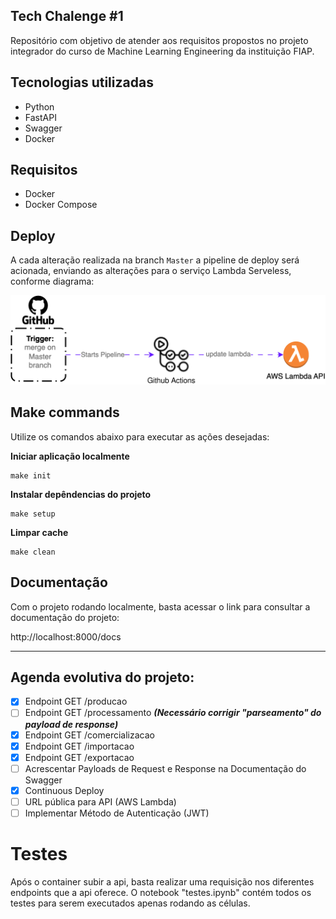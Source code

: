## Tech Chalenge #1
Repositório com objetivo de atender aos requisitos propostos no projeto integrador do curso de Machine Learning Engineering da instituição FIAP.

## Tecnologias utilizadas
- Python
- FastAPI
- Swagger
- Docker

## Requisitos
- Docker
- Docker Compose

## Deploy
A cada alteração realizada na branch `Master` a pipeline de deploy será acionada, enviando as alterações para o serviço Lambda Serveless, conforme diagrama:

![github-deploy-flow.svg](image%2Fgithub-deploy-flow.svg)

## Make commands
Utilize os comandos abaixo para executar as ações desejadas:

**Iniciar aplicação localmente**

```
make init
```

**Instalar depêndencias do projeto**

```
make setup
```

**Limpar cache**

```
make clean
```

## Documentação
Com o projeto rodando localmente, basta acessar o link para consultar a documentação do projeto:

http://localhost:8000/docs
****

## Agenda evolutiva do projeto:
- [x] Endpoint GET /producao
- [ ] Endpoint GET /processamento ***(Necessário corrigir "parseamento" do payload de response)***
- [x] Endpoint GET /comercializacao
- [x] Endpoint GET /importacao
- [x] Endpoint GET /exportacao
- [ ] Acrescentar Payloads de Request e Response na Documentação do Swagger
- [x] Continuous Deploy
- [ ] URL pública para API (AWS Lambda)
- [ ] Implementar Método de Autenticação (JWT)

# Testes
Após o container subir a api, basta realizar uma requisição nos diferentes endpoints que a api oferece. O notebook "testes.ipynb" contém todos os testes para serem executados apenas rodando as células.